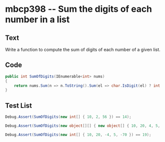# mbcp398 -- Sum the digits of each number in a list

## Text

Write a function to compute the sum of digits of each number of a given list.

## Code

```csharp
public int SumOfDigits(IEnumerable<int> nums)
{
    return nums.Sum(n => n.ToString().Sum(el => char.IsDigit(el) ? int.Parse(el.ToString()) : 0));
}
```

## Test List

```csharp
Debug.Assert(SumOfDigits(new int[] { 10, 2, 56 }) == 14);
```

```csharp
Debug.Assert(SumOfDigits(new object[][] { new object[] { 10, 20, 4, 5, 'b', 70, 'a' } }) == 19);
```

```csharp
Debug.Assert(SumOfDigits(new int[] { 10, 20, -4, 5, -70 }) == 19);
```
